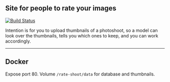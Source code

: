 Site for people to rate your images
----------

[![Build Status](https://drone.niduroki.net/api/badges/niduroki/rate-shoot/status.svg)](https://drone.niduroki.net/niduroki/rate-shoot)

Intention is for you to upload thumbnails of a photoshoot, so a model can look over the thumbnails, tells you which ones to keep, and you can work accordingly.

-----------

## Docker

Expose port 80.
Volume `/rate-shoot/data` for database and thumbnails.
